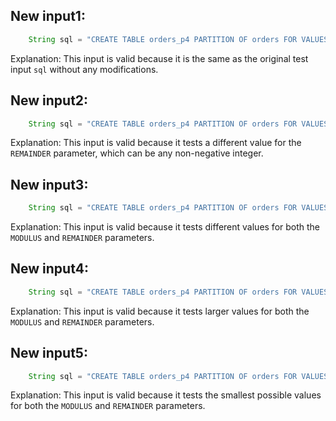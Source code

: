 ## New input1:
```java
    String sql = "CREATE TABLE orders_p4 PARTITION OF orders FOR VALUES WITH (MODULUS 4, REMAINDER 3);";
```
Explanation: This input is valid because it is the same as the original test input `sql` without any modifications.

## New input2:
```java
    String sql = "CREATE TABLE orders_p4 PARTITION OF orders FOR VALUES WITH (MODULUS 4, REMAINDER 0);";
```
Explanation: This input is valid because it tests a different value for the `REMAINDER` parameter, which can be any non-negative integer.

## New input3:
```java
    String sql = "CREATE TABLE orders_p4 PARTITION OF orders FOR VALUES WITH (MODULUS 2, REMAINDER 1);";
```
Explanation: This input is valid because it tests different values for both the `MODULUS` and `REMAINDER` parameters.

## New input4:
```java
    String sql = "CREATE TABLE orders_p4 PARTITION OF orders FOR VALUES WITH (MODULUS 8, REMAINDER 7);";
```
Explanation: This input is valid because it tests larger values for both the `MODULUS` and `REMAINDER` parameters.

## New input5:
```java
    String sql = "CREATE TABLE orders_p4 PARTITION OF orders FOR VALUES WITH (MODULUS 1, REMAINDER 0);";
```
Explanation: This input is valid because it tests the smallest possible values for both the `MODULUS` and `REMAINDER` parameters.